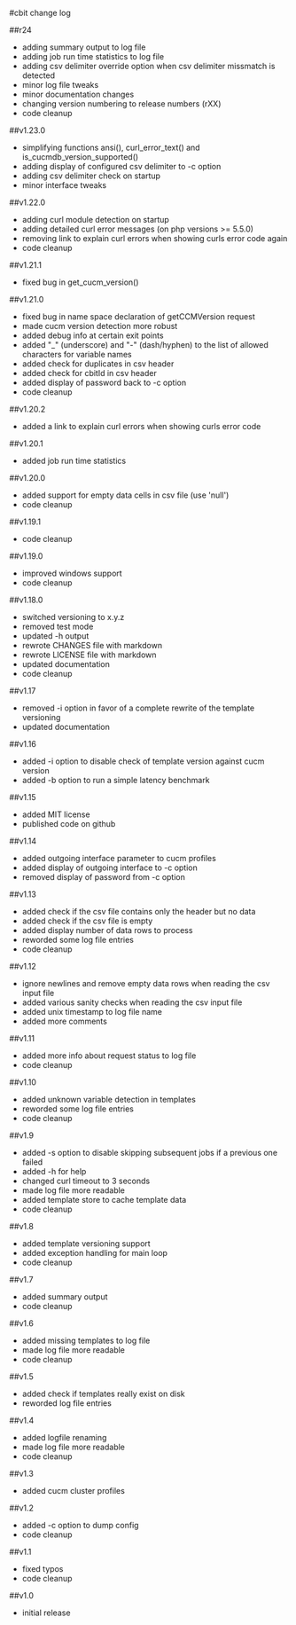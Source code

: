 #cbit change log

##r24
* adding summary output to log file
* adding job run time statistics to log file
* adding csv delimiter override option when csv delimiter missmatch is detected
* minor log file tweaks
* minor documentation changes
* changing version numbering to release numbers (rXX)
* code cleanup

##v1.23.0
* simplifying functions ansi(), curl_error_text() and is_cucmdb_version_supported()
* adding display of configured csv delimiter to -c option
* adding csv delimiter check on startup
* minor interface tweaks

##v1.22.0
* adding curl module detection on startup
* adding detailed curl error messages (on php versions >= 5.5.0)
* removing link to explain curl errors when showing curls error code again
* code cleanup

##v1.21.1
* fixed bug in get_cucm_version()

##v1.21.0
* fixed bug in name space declaration of getCCMVersion request
* made cucm version detection more robust
* added debug info at certain exit points
* added "_" (underscore) and "-" (dash/hyphen) to the list of allowed characters for variable names
* added check for duplicates in csv header
* added check for cbitId in csv header
* added display of password back to -c option
* code cleanup

##v1.20.2
* added a link to explain curl errors when showing curls error code

##v1.20.1
* added job run time statistics

##v1.20.0
* added support for empty data cells in csv file (use 'null')
* code cleanup

##v1.19.1
* code cleanup

##v1.19.0
* improved windows support
* code cleanup

##v1.18.0
* switched versioning to x.y.z
* removed test mode
* updated -h output
* rewrote CHANGES file with markdown
* rewrote LICENSE file with markdown
* updated documentation
* code cleanup

##v1.17
* removed -i option in favor of a complete rewrite of the template versioning
* updated documentation

##v1.16
* added -i option to disable check of template version against cucm version
* added -b option to run a simple latency benchmark

##v1.15
* added MIT license
* published code on github

##v1.14
* added outgoing interface parameter to cucm profiles
* added display of outgoing interface to -c option
* removed display of password from -c option

##v1.13
* added check if the csv file contains only the header but no data
* added check if the csv file is empty
* added display number of data rows to process
* reworded some log file entries
* code cleanup

##v1.12
* ignore newlines and remove empty data rows when reading the csv input file
* added various sanity checks when reading the csv input file
* added unix timestamp to log file name
* added more comments

##v1.11
* added more info about request status to log file
* code cleanup

##v1.10
* added unknown variable detection in templates
* reworded some log file entries
* code cleanup

##v1.9
* added -s option to disable skipping subsequent jobs if a previous one failed
* added -h for help
* changed curl timeout to 3 seconds
* made log file more readable
* added template store to cache template data
* code cleanup

##v1.8
* added template versioning support
* added exception handling for main loop
* code cleanup

##v1.7
* added summary output
* code cleanup

##v1.6
* added missing templates to log file
* made log file more readable
* code cleanup

##v1.5
* added check if templates really exist on disk
* reworded log file entries

##v1.4
* added logfile renaming
* made log file more readable
* code cleanup

##v1.3
* added cucm cluster profiles

##v1.2
* added -c option to dump config
* code cleanup

##v1.1
* fixed typos
* code cleanup

##v1.0
* initial release